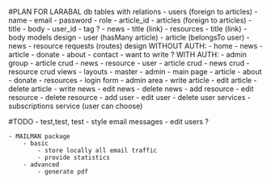 #PLAN FOR LARABAL
    db tables with relations
        - users (foreign  to articles) 
            - name
            - email
            - password
            - role
            - article_id
        - articles (foreign to articles)
            - title
            - body
            - user_id
            - tag ?
        - news
            - title (link)
        - resources
            - title (link)
            - body
    models design
        - user (hasMany article)
        - article (belongsTo user)
        - news
        - resource
    requests (routes) design
        WITHOUT AUTH:
            - home
            - news
            - article
            - donate
            - about
            - contact
            - want to write ?
        WITH AUTH:
        - admin group
            - article crud
            - news
            - resource
        - user 
            - article crud
            - news crud
            - resource crud
    views
        - layouts
            - master
            - admin
        - main page
        - article
        - about
        - donate
        - resources
        - login form
        - admin area
            - write article
            - edit article
            - delete article
            - write news
            - edit news
            - delete news
            - add resource
            - edit resource
            - delete resource
            - add user
            - edit user
            - delete user
    services
        - subscriptions service (user can choose)

#TODO
    - test,test, test
    - style email messages
    - edit users ?

    - MAILMAN package
        - basic
            - store locally all email traffic
            - provide statistics
        - advanced
            - generate pdf



